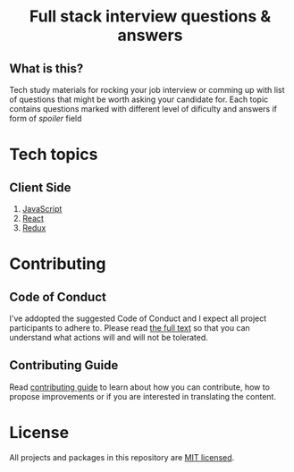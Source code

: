 <h1 align="center">
Full stack interview questions & answers
</h1>

## What is this?
Tech study materials for rocking your job interview or comming up with list of questions that might be worth asking your candidate for.
Each topic contains questions marked with different level of dificulty and answers if form of _spoiler_ field

# Tech topics
## Client Side
1. [JavaScript](./tech/javascript.MD)
2. [React](./tech/react.MD)
3. [Redux](./tech/redux.MD)

# Contributing
## Code of Conduct
I've addopted the suggested Code of Conduct and I expect all project participants to adhere to. Please read [the full text](./CODE_OF_CONDUCT.md) so that you can understand what actions will and will not be tolerated.
## Contributing Guide
Read [contributing guide](CONTRIBUTING.md) to learn about how you can contribute, how to propose improvements or if you are interested in translating the content.

# License
All projects and packages in this repository are [MIT licensed](./LICENSE).
